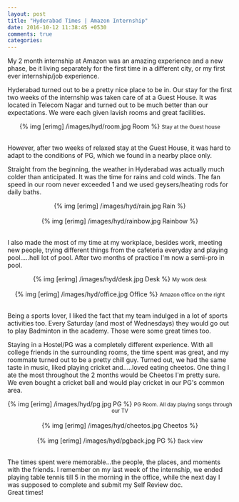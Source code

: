 ```yaml
---
layout: post
title: "Hyderabad Times | Amazon Internship"
date: 2016-10-12 11:38:45 +0530
comments: true
categories: 
---
```


My 2 month internship at Amazon was an amazing experience and a new phase, be it living separately for the first time in a different city, or my first ever internship/job experience. <!--more-->  

Hyderabad turned out to be a pretty nice place to be in. Our stay for the first two weeks of the internship was taken care of at a Guest House. It was located in Telecom Nagar and turned out to be much better than our expectations. We were each given lavish rooms and great facilities.
<center>
	{% img [erimg] /images/hyd/room.jpg Room %}
	<small>Stay at the Guest house</small>
</center><br>

However, after two weeks of relaxed stay at the Guest House, it was hard to adapt to the conditions of PG, which we found in a nearby place only.

Straight from the beginning, the weather in Hyderabad was actually much colder than anticipated. It was the time for rains and cold winds. The fan speed in our room never exceeded 1 and we used geysers/heating rods for daily baths.

<center>
	{% img [erimg] /images/hyd/rain.jpg Rain %}
</center><br>

<center>
	{% img [erimg] /images/hyd/rainbow.jpg Rainbow %}
</center><br>

I also made the most of my time at my workplace, besides work, meeting new people, trying different things from the cafeteria everyday and playing pool.....hell lot of pool. After two months of practice I'm now a semi-pro in pool. 

<center>
	{% img [erimg] /images/hyd/desk.jpg Desk %}
	<small>My work desk</small>
</center><br>

<center>
	{% img [erimg] /images/hyd/office.jpg Office %}
	<small>Amazon office on the right</small>
</center><br>

Being a sports lover, I liked the fact that my team indulged in a lot of sports activities too. Every Saturday (and most of Wednesdays) they would go out to play Badminton in the academy. Those were some great times too.

Staying in a Hostel/PG was a completely different experience. With all college friends in the surrounding rooms, the time spent was great, and my roommate turned out to be a pretty chill guy. Turned out, we had the same taste in music, liked playing cricket and.....loved eating cheetos. One thing I ate the most throughout the 2 months would be Cheetos I'm pretty sure.<br>
We even bought a cricket ball and would play cricket in our PG's common area.

<center>
	{% img [erimg] /images/hyd/pg.jpg PG %}
	<small>PG Room. All day playing songs through our TV</small>
</center><br>

<center>
	{% img [erimg] /images/hyd/cheetos.jpg Cheetos %}
	<small></small>
</center><br>

<center>
	{% img [erimg] /images/hyd/pgback.jpg PG %}
	<small>Back view</small>
</center><br>

The times spent were memorable...the people, the places, and moments with the friends. I remember on my last week of the internship, we ended playing table tennis till 5 in the morning in the office, while the next day I was supposed to complete and submit my Self Review doc.<br> 
Great times!



